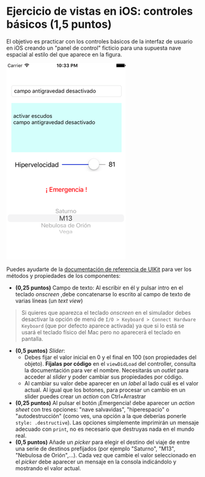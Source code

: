 # Ejercicio de vistas en iOS: controles básicos (1,5 puntos)

El objetivo es practicar con los controles básicos de la interfaz de usuario en iOS creando un "panel de control" ficticio para una supuesta nave espacial al estilo del que aparece en la figura.

![](images/panel_control.png)

Puedes ayudarte de la [documentación de referencia de UIKit](https://developer.apple.com/documentation/uikit/views_and_controls) para ver los métodos y propiedades de los componentes:

- **(0,25 puntos)** Campo de texto: Al escribir en él y pulsar intro en el teclado *onscreen* ,debe concatenarse lo escrito al campo de texto de varias líneas (un *text view*)

> Si quieres que aparezca el teclado *onscreen* en el simulador debes desactivar la opción de menú de `I/O > Keyboard > Connect Hardware Keyboard` (que por defecto aparece activada) ya que si lo está se usará el teclado físico del Mac pero no aparecerá el teclado en pantalla.

- **(0,5 puntos)** *Slider*: 
    + Debes fijar el valor inicial en 0 y el final en 100 (son propiedades del objeto). **Fíjalas por código** en el `viewDidLoad` del controller, consulta la documentación para ver el nombre. Necesitarás un *outlet* para acceder al *slider* y poder cambiar sus propiedades por código.
    + Al cambiar su valor debe aparecer en un *label* al lado cuál es el valor actual. Al igual que los botones, para procesar un cambio en un slider puedes crear un *action* con Ctrl+Arrastrar
- **(0,25 puntos)** Al pulsar el botón ¡Emergencia! debe aparecer un *action sheet* con tres opciones: "nave salvavidas", "hiperespacio" o "autodestrucción" (como ves, una opción a la que deberías ponerle `style: .destructive`). Las opciones simplemente imprimirán un mensaje adecuado con `print`, no es necesario que destruyas nada en el mundo real.
- **(0,5 puntos)** Añade un *picker* para elegir el destino del viaje de entre una serie de destinos prefijados (por ejemplo "Saturno", "M13", "Nebulosa de Orión",...). Cada vez que cambie el valor seleccionado en el *picker* debe aparecer un mensaje en la consola indicándolo y mostrando el valor actual.
